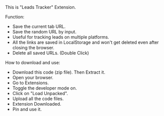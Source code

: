 This is "Leads Tracker" Extension.

Function:
- Save the current tab URL.
- Save the random URL by input.
- Useful for tracking leads on multiple platforms.
- All the links are saved in LocalStorage and won't get deleted even after closing the browser.
- Delete all saved URLs. (Double Click)

How to download and use:
- Download this code (zip file). Then Extract it.
- Open your browser.
- Go to Extensions.
- Toggle the developer mode on.
- Click on "Load Unpacked".
- Upload all the code files.
- Extension Downloaded.
- Pin and use it.




  
